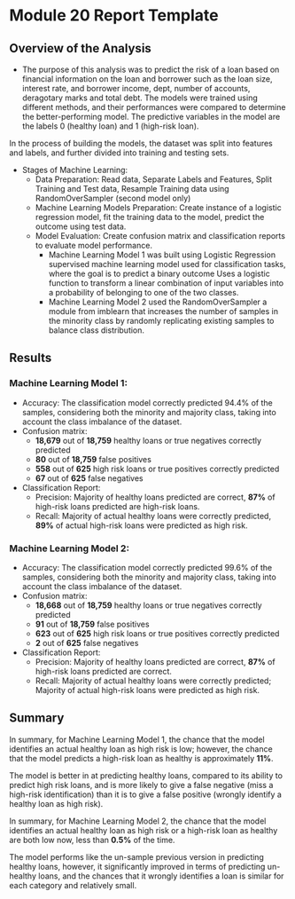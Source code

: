 # Module 20 Report Template

## Overview of the Analysis

- The purpose of this analysis was to predict the risk of a loan based on financial information on the loan and borrower such as the loan size, interest rate, and  borrower income, dept, number of accounts, deragotary marks and total debt. The models were trained using different methods, and their performances were compared to determine the better-performing model. The predictive variables in the model are the labels 0 (healthy loan) and 1 (high-risk loan).

In the process of building the models, the dataset was split into features and labels, and further divided into training and testing sets.

- Stages of Machine Learning: 
  + Data Preparation: Read data, Separate Labels and Features, Split Training and Test data, Resample Training data using RandomOverSampler (second model only)
  + Machine Learning Models Preparation: Create instance of a logistic regression model, fit the training data to the model, predict the outcome using test data.
  + Model Evaluation: Create confusion matrix and classification reports to evaluate model performance.
    * Machine Learning Model 1 was built using Logistic Regression supervised machine learning model used for classification tasks, where the goal is to predict a binary outcome Uses a logistic function to transform a linear combination of input variables into a probability of belonging to one of the two classes.
    * Machine Learning Model 2 used the RandomOverSampler a module from imblearn that increases the number of samples in the minority class by randomly replicating existing samples to balance class distribution.
  


## Results

### Machine Learning Model 1:
* Accuracy: The classification model correctly predicted 94.4% of the samples, considering both the minority and majority class, taking into account the class imbalance of the dataset.
* Confusion matrix:
   - **18,679** out of **18,759** healthy loans or true negatives correctly predicted
   - **80** out of **18,759** false positives
   - **558** out of **625** high risk loans or true positives correctly predicted
   - **67** out of **625** false negatives
* Classification Report:
   - Precision: Majority of healthy loans predicted are correct, **87%** of high-risk loans predicted are high-risk loans.
   - Recall: Majority of actual healthy loans were correctly predicted, **89%** of actual high-risk loans were predicted as high risk.

### Machine Learning Model 2:
* Accuracy: The classification model correctly predicted 99.6% of the samples, considering both the minority and majority class, taking into account the class imbalance of the dataset.
* Confusion matrix:
   - **18,668** out of **18,759** healthy loans or true negatives correctly predicted
   - **91** out of **18,759** false positives
   - **623** out of **625** high risk loans or true positives correctly predicted
   - **2** out of **625** false negatives
* Classification Report:
  - Precision: Majority of healthy loans predicted are correct, **87%** of high-risk loans predicted are correct.
  - Recall: Majority of actual healthy loans were correctly predicted; Majority of actual high-risk loans were predicted as high risk.

## Summary
In summary, for Machine Learning Model 1,  the chance that the model identifies an actual healthy loan as high risk is low; however, the chance that the model predicts a high-risk loan as healthy is approximately **11%**.

The model is better in at predicting healthy loans, compared to its ability to predict high risk loans, and is more likely to give a false negative (miss a high-risk identification) than it is to give a false positive (wrongly identify a healthy loan as high risk).

In summary, for Machine Learning Model 2, the chance that the model identifies an actual healthy loan as high risk or a high-risk loan as healthy are both low now, less than **0.5%** of the time.

The model performs like the un-sample previous version in predicting healthy loans, however, it significantly improved in terms of predicting un-healthy loans, and the chances that it wrongly identifies a loan is similar for each category and relatively small.

